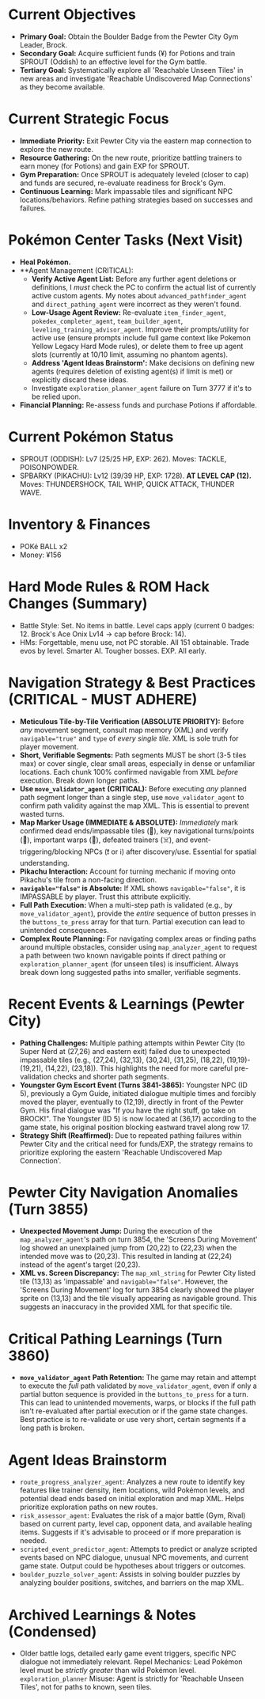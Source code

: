 # Current Objectives
*   **Primary Goal:** Obtain the Boulder Badge from the Pewter City Gym Leader, Brock.
*   **Secondary Goal:** Acquire sufficient funds (¥) for Potions and train SPROUT (Oddish) to an effective level for the Gym battle.
*   **Tertiary Goal:** Systematically explore all 'Reachable Unseen Tiles' in new areas and investigate 'Reachable Undiscovered Map Connections' as they become available.

# Current Strategic Focus
*   **Immediate Priority:** Exit Pewter City via the eastern map connection to explore the new route.
*   **Resource Gathering:** On the new route, prioritize battling trainers to earn money (for Potions) and gain EXP for SPROUT.
*   **Gym Preparation:** Once SPROUT is adequately leveled (closer to cap) and funds are secured, re-evaluate readiness for Brock's Gym.
*   **Continuous Learning:** Mark impassable tiles and significant NPC locations/behaviors. Refine pathing strategies based on successes and failures.

# Pokémon Center Tasks (Next Visit)
*   **Heal Pokémon.**
*   **Agent Management (CRITICAL):
    *   **Verify Active Agent List:** Before any further agent deletions or definitions, I *must* check the PC to confirm the actual list of currently active custom agents. My notes about `advanced_pathfinder_agent` and `direct_pathing_agent` were incorrect as they weren't found.
    *   **Low-Usage Agent Review:** Re-evaluate `item_finder_agent`, `pokedex_completer_agent`, `team_builder_agent`, `leveling_training_advisor_agent`. Improve their prompts/utility for active use (ensure prompts include full game context like Pokemon Yellow Legacy Hard Mode rules), or delete them to free up agent slots (currently at 10/10 limit, assuming no phantom agents).
    *   **Address 'Agent Ideas Brainstorm':** Make decisions on defining new agents (requires deletion of existing agent(s) if limit is met) or explicitly discard these ideas.
    *   Investigate `exploration_planner_agent` failure on Turn 3777 if it's to be relied upon.
*   **Financial Planning:** Re-assess funds and purchase Potions if affordable.

# Current Pokémon Status
*   SPROUT (ODDISH): Lv7 (25/25 HP, EXP: 262). Moves: TACKLE, POISONPOWDER.
*   SPBARKY (PIKACHU): Lv12 (39/39 HP, EXP: 1728). **AT LEVEL CAP (12).** Moves: THUNDERSHOCK, TAIL WHIP, QUICK ATTACK, THUNDER WAVE.

# Inventory & Finances
*   POKé BALL x2
*   Money: ¥156

# Hard Mode Rules & ROM Hack Changes (Summary)
*   Battle Style: Set. No items in battle. Level caps apply (current 0 badges: 12. Brock's Ace Onix Lv14 -> cap before Brock: 14).
*   HMs: Forgettable, menu use, not PC storable. All 151 obtainable. Trade evos by level. Smarter AI. Tougher bosses. EXP. All early.

# Navigation Strategy & Best Practices (CRITICAL - MUST ADHERE)
*   **Meticulous Tile-by-Tile Verification (ABSOLUTE PRIORITY):** Before *any* movement segment, consult map memory (XML) and verify `navigable="true"` and `type` of *every single tile*. XML is sole truth for player movement.
*   **Short, Verifiable Segments:** Path segments MUST be short (3-5 tiles max) or cover single, clear small areas, especially in dense or unfamiliar locations. Each chunk 100% confirmed navigable from XML *before* execution. Break down longer paths.
*   **Use `move_validator_agent` (CRITICAL):** Before executing *any* planned path segment longer than a single step, use `move_validator_agent` to confirm path validity against the map XML. This is essential to prevent wasted turns.
*   **Map Marker Usage (IMMEDIATE & ABSOLUTE):** *Immediately* mark confirmed dead ends/impassable tiles (🚫), key navigational turns/points (📍), important warps (🚪), defeated trainers (☠️), and event-triggering/blocking NPCs (❗ or ℹ️) after discovery/use. Essential for spatial understanding.
*   **Pikachu Interaction:** Account for turning mechanic if moving onto Pikachu's tile from a non-facing direction.
*   **`navigable="false"` is Absolute:** If XML shows `navigable="false"`, it is IMPASSABLE by player. Trust this attribute explicitly.
*   **Full Path Execution:** When a multi-step path is validated (e.g., by `move_validator_agent`), provide the *entire* sequence of button presses in the `buttons_to_press` array for that turn. Partial execution can lead to unintended consequences.
*   **Complex Route Planning:** For navigating complex areas or finding paths around multiple obstacles, consider using `map_analyzer_agent` to request a path between two known navigable points if direct pathing or `exploration_planner_agent` (for unseen tiles) is insufficient. Always break down long suggested paths into smaller, verifiable segments.

# Recent Events & Learnings (Pewter City)
*   **Pathing Challenges:** Multiple pathing attempts within Pewter City (to Super Nerd at (27,26) and eastern exit) failed due to unexpected impassable tiles (e.g., (27,24), (32,13), (30,24), (31,25), (18,22), (19,19)-(19,21), (14,22), (23,18)). This highlights the need for more careful pre-validation checks and shorter path segments.
*   **Youngster Gym Escort Event (Turns 3841-3865):** Youngster NPC (ID 5), previously a Gym Guide, initiated dialogue multiple times and forcibly moved the player, eventually to (12,19), directly in front of the Pewter Gym. His final dialogue was "If you have the right stuff, go take on BROCK!". The Youngster (ID 5) is now located at (36,17) according to the game state, his original position blocking eastward travel along row 17.
*   **Strategy Shift (Reaffirmed):** Due to repeated pathing failures within Pewter City and the critical need for funds/EXP, the strategy remains to prioritize exploring the eastern 'Reachable Undiscovered Map Connection'.

# Pewter City Navigation Anomalies (Turn 3855)
*   **Unexpected Movement Jump:** During the execution of the `map_analyzer_agent`'s path on turn 3854, the 'Screens During Movement' log showed an unexplained jump from (20,22) to (22,23) when the intended move was to (20,23). This resulted in landing at (22,24) instead of the agent's target (20,23).
*   **XML vs. Screen Discrepancy:** The `map_xml_string` for Pewter City listed tile (13,13) as 'impassable' and `navigable="false"`. However, the 'Screens During Movement' log for turn 3854 clearly showed the player sprite on (13,13) and the tile visually appearing as navigable ground. This suggests an inaccuracy in the provided XML for that specific tile.

# Critical Pathing Learnings (Turn 3860)
*   **`move_validator_agent` Path Retention:** The game may retain and attempt to execute the *full* path validated by `move_validator_agent`, even if only a partial button sequence is provided in the `buttons_to_press` for a turn. This can lead to unintended movements, warps, or blocks if the full path isn't re-evaluated after partial execution or if the game state changes. Best practice is to re-validate or use very short, certain segments if a long path is broken.

# Agent Ideas Brainstorm
*   `route_progress_analyzer_agent`: Analyzes a new route to identify key features like trainer density, item locations, wild Pokémon levels, and potential dead ends based on initial exploration and map XML. Helps prioritize exploration paths on new routes.
*   `risk_assessor_agent`: Evaluates the risk of a major battle (Gym, Rival) based on current party, level cap, opponent data, and available healing items. Suggests if it's advisable to proceed or if more preparation is needed.
*   `scripted_event_predictor_agent`: Attempts to predict or analyze scripted events based on NPC dialogue, unusual NPC movements, and current game state. Output could be hypotheses about triggers or outcomes.
*   `boulder_puzzle_solver_agent`: Assists in solving boulder puzzles by analyzing boulder positions, switches, and barriers on the map XML.

# Archived Learnings & Notes (Condensed)
*   Older battle logs, detailed early game event triggers, specific NPC dialogue not immediately relevant. Repel Mechanics: Lead Pokémon level must be *strictly greater* than wild Pokémon level. `exploration_planner` Misuse: Agent is strictly for 'Reachable Unseen Tiles', not for paths to known, seen tiles.